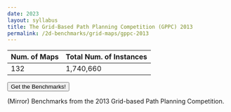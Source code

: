 ```yaml
---
date: 2023
layout: syllabus
title: The Grid-Based Path Planning Competition (GPPC) 2013
permalink: /2d-benchmarks/grid-maps/gppc-2013
---
```


<div class="fullwidth">

 **Num. of Maps** | **Total Num. of Instances**
--|---
 132 | 1,740,660
</div>

<a href='https://bitbucket.org/shortestpathlab/benchmarks/src/master/grid-maps/gppc-2013/'><button class='button benchmarks'>Get the Benchmarks!</button></a>


(Mirror) Benchmarks from the 2013 Grid-based Path Planning Competition.
